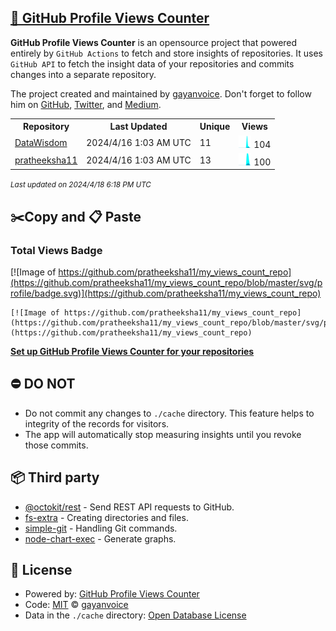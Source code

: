 ## [🚀 GitHub Profile Views Counter](https://github.com/gayanvoice/github-profile-views-counter)
**GitHub Profile Views Counter** is an opensource project that powered entirely by  `GitHub Actions` to fetch and store insights of repositories.
It uses `GitHub API` to fetch the insight data of your repositories and commits changes into a separate repository.

The project created and maintained by [gayanvoice](https://github.com/gayanvoice). Don't forget to follow him on [GitHub](https://github.com/gayanvoice), [Twitter](https://twitter.com/gayanvoice), and [Medium](https://gayanvoice.medium.com/).

<table>
	<tr>
		<th>
			Repository
		</th>
		<th>
			Last Updated
		</th>
		<th>
			Unique
		</th>
		<th>
			Views
		</th>
	</tr>
	<tr>
		<td>
			<a href="https://github.com/pratheeksha11/my_views_count_repo/tree/master/readme/714109923/year.md">
				DataWisdom
			</a>
		</td>
		<td>
			2024/4/16 1:03 AM UTC
		</td>
		<td>
			11
		</td>
		<td>
			<img alt="Response time graph" src="https://github.com/pratheeksha11/my_views_count_repo/raw/master/graph/714109923/small/year.png" height="20"> 104
		</td>
	</tr>
	<tr>
		<td>
			<a href="https://github.com/pratheeksha11/my_views_count_repo/tree/master/readme/456224675/year.md">
				pratheeksha11
			</a>
		</td>
		<td>
			2024/4/16 1:03 AM UTC
		</td>
		<td>
			13
		</td>
		<td>
			<img alt="Response time graph" src="https://github.com/pratheeksha11/my_views_count_repo/raw/master/graph/456224675/small/year.png" height="20"> 100
		</td>
	</tr>
</table>

<small><i>Last updated on 2024/4/18 6:18 PM UTC</i></small>

## ✂️Copy and 📋 Paste
### Total Views Badge
[![Image of https://github.com/pratheeksha11/my_views_count_repo](https://github.com/pratheeksha11/my_views_count_repo/blob/master/svg/profile/badge.svg)](https://github.com/pratheeksha11/my_views_count_repo)

```readme
[![Image of https://github.com/pratheeksha11/my_views_count_repo](https://github.com/pratheeksha11/my_views_count_repo/blob/master/svg/profile/badge.svg)](https://github.com/pratheeksha11/my_views_count_repo)
```
[**Set up GitHub Profile Views Counter for your repositories**](https://github.com/gayanvoice/github-profile-views-counter)
## ⛔ DO NOT
- Do not commit any changes to `./cache` directory. This feature helps to integrity of the records for visitors.
- The app will automatically stop measuring insights until you revoke those commits.
## 📦 Third party

- [@octokit/rest](https://www.npmjs.com/package/@octokit/rest) - Send REST API requests to GitHub.
- [fs-extra](https://www.npmjs.com/package/fs-extra) - Creating directories and files.
- [simple-git](https://www.npmjs.com/package/simple-git) - Handling Git commands.
- [node-chart-exec](https://www.npmjs.com/package/node-chart-exec) - Generate graphs.
## 📄 License
- Powered by: [GitHub Profile Views Counter](https://github.com/gayanvoice/github-profile-views-counter)
- Code: [MIT](./LICENSE) © [gayanvoice](https://github.com/gayanvoice)
- Data in the `./cache` directory: [Open Database License](https://opendatacommons.org/licenses/odbl/1-0/)